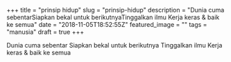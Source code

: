 +++
title = "prinsip hidup"
slug = "prinsip-hidup"
description = "Dunia cuma sebentarSiapkan bekal untuk berikutnyaTinggalkan ilmu Kerja keras & baik ke semua"
date = "2018-11-05T18:52:55Z"
featured_image = ""
tags = "manusia"
draft = true
+++ 
 
Dunia cuma sebentar
Siapkan bekal untuk berikutnya
Tinggalkan ilmu 
Kerja keras & baik ke semua
